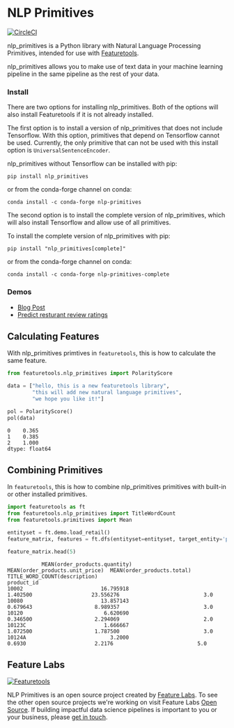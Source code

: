 # NLP Primitives

[![CircleCI](https://circleci.com/gh/FeatureLabs/nlp_primitives.svg?style=svg&circle-token=d9f0b837238eed1f2b75be267f4963d4cb5a1284)](https://circleci.com/gh/FeatureLabs/nlp_primitives)

nlp_primitives is a Python library with Natural Language Processing Primitives, intended for use with [Featuretools](https://github.com/Featuretools/featuretools).

nlp_primitives allows you to make use of text data in your machine learning pipeline in the same pipeline as the rest of your data.

### Install
There are two options for installing nlp_primitives. Both of the options will also install Featuretools if it is not already installed.

The first option is to install a version of nlp_primitives that does not include Tensorflow. With this option, primitives that depend on Tensorflow cannot be used. Currently, the only primitive that can not be used with this install option is ``UniversalSentenceEncoder``.

nlp_primitives without Tensorflow can be installed with pip:
```shell
pip install nlp_primitives
```
or from the conda-forge channel on conda:
```shell
conda install -c conda-forge nlp-primitives
```

The second option is to install the complete version of nlp_primitives, which will also install Tensorflow and allow use of all primitives. 

To install the complete version of nlp_primitives with pip:
```shell
pip install "nlp_primitives[complete]"
```
or from the conda-forge channel on conda:
```shell
conda install -c conda-forge nlp-primitives-complete
```

### Demos


* [Blog Post](https://blog.featurelabs.com/natural-language-processing-featuretools/)
* [Predict resturant review ratings](https://github.com/FeatureLabs/predict-restaurant-rating)

## Calculating Features
With nlp_primitives primtives in `featuretools`, this is how to calculate the same feature.
```python
from featuretools.nlp_primitives import PolarityScore

data = ["hello, this is a new featuretools library",
        "this will add new natural language primitives",
        "we hope you like it!"]

pol = PolarityScore()
pol(data)
```
```
0    0.365
1    0.385
2    1.000
dtype: float64
```
## Combining Primitives
In `featuretools`, this is how to combine nlp_primitives primitives with built-in or other installed primitives.
```python
import featuretools as ft
from featuretools.nlp_primitives import TitleWordCount
from featuretools.primitives import Mean

entityset = ft.demo.load_retail()
feature_matrix, features = ft.dfs(entityset=entityset, target_entity='products', agg_primitives=[Mean], trans_primitives=[TitleWordCount])

feature_matrix.head(5)
```
```
           MEAN(order_products.quantity)  MEAN(order_products.unit_price)  MEAN(order_products.total)  TITLE_WORD_COUNT(description)
product_id
10002                         16.795918                          1.402500                   23.556276                           3.0
10080                         13.857143                          0.679643                    8.989357                           3.0
10120                          6.620690                          0.346500                    2.294069                           2.0
10123C                         1.666667                          1.072500                    1.787500                           3.0
10124A                           3.2000                            0.6930                      2.2176                           5.0
```
## Feature Labs
<a href="https://www.featurelabs.com/">
    <img src="http://www.featurelabs.com/wp-content/uploads/2017/12/logo.png" alt="Featuretools" />
</a>

NLP Primitives is an open source project created by [Feature Labs](https://www.featurelabs.com/). To see the other open source projects we're working on visit Feature Labs [Open Source](https://www.featurelabs.com/open). If building impactful data science pipelines is important to you or your business, please [get in touch](https://www.featurelabs.com/contact/).
